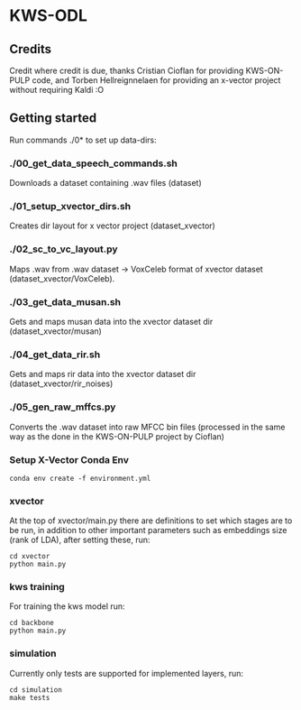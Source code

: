 # KWS-ODL

## Credits
Credit where credit is due, thanks Cristian Cioflan for providing KWS-ON-PULP code, and Torben Hellreignnelaen for providing an x-vector project without requiring Kaldi :O

## Getting started

Run commands ./0* to set up data-dirs:

### ./00_get_data_speech_commands.sh
Downloads a dataset containing .wav files (dataset)

### ./01_setup_xvector_dirs.sh
Creates dir layout for x vector project (dataset_xvector)

### ./02_sc_to_vc_layout.py
Maps .wav from .wav dataset -> VoxCeleb format of xvector dataset (dataset_xvector/VoxCeleb).

### ./03_get_data_musan.sh
Gets and maps musan data into the xvector dataset dir (dataset_xvector/musan)

### ./04_get_data_rir.sh
Gets and maps rir data into the xvector dataset dir (dataset_xvector/rir_noises)

### ./05_gen_raw_mffcs.py
Converts the .wav dataset into raw MFCC bin files (processed in the same way as the done in the KWS-ON-PULP project by Cioflan)

### Setup X-Vector Conda Env
```
conda env create -f environment.yml
```

### xvector
At the top of xvector/main.py there are definitions to set which stages are to be run, in addition to other important parameters such as embeddings size (rank of LDA), after setting these, run:
```
cd xvector
python main.py
```

### kws training
For training the kws model run:
```
cd backbone
python main.py
```
### simulation
Currently only tests are supported for implemented layers, run:
```
cd simulation
make tests
```